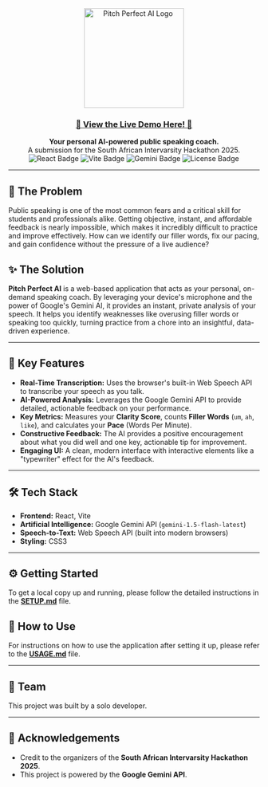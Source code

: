 <div align="center">
  <img src="https://edsboys.github.io/PitchPerfectAI/assets/Logo-CjevTupB.png" alt="Pitch Perfect AI Logo" width="200"/>
</div>
<div align="center">
  <h3>
    <a href="[https://edsboys.github.io/PitchPerfectAI/](https://edsboys.github.io/PitchPerfectAI/)">
      🚀 View the Live Demo Here! 🚀
    </a>
  </h3>
</div>
<div align="center">
  <strong>Your personal AI-powered public speaking coach.</strong>
  <br />
  A submission for the South African Intervarsity Hackathon 2025.
</div>

<div align="center">
  <img src="https://img.shields.io/badge/React-20232A?style=for-the-badge&logo=react&logoColor=61DAFB" alt="React Badge"/>
  <img src="https://img.shields.io/badge/Vite-646CFF?style=for-the-badge&logo=vite&logoColor=white" alt="Vite Badge"/>
  <img src="https://img.shields.io/badge/Google%20Gemini-4285F4?style=for-the-badge&logo=google&logoColor=white" alt="Gemini Badge"/>
  <img src="https://img.shields.io/badge/license-MIT-blue.svg" alt="License Badge"/>
</div>

---

## 🧐 The Problem

Public speaking is one of the most common fears and a critical skill for students and professionals alike. Getting objective, instant, and affordable feedback is nearly impossible, which makes it incredibly difficult to practice and improve effectively. How can we identify our filler words, fix our pacing, and gain confidence without the pressure of a live audience?

## ✨ The Solution

**Pitch Perfect AI** is a web-based application that acts as your personal, on-demand speaking coach. By leveraging your device's microphone and the power of Google's Gemini AI, it provides an instant, private analysis of your speech. It helps you identify weaknesses like overusing filler words or speaking too quickly, turning practice from a chore into an insightful, data-driven experience.

---

## 🚀 Key Features

* **Real-Time Transcription:** Uses the browser's built-in Web Speech API to transcribe your speech as you talk.
* **AI-Powered Analysis:** Leverages the Google Gemini API to provide detailed, actionable feedback on your performance.
* **Key Metrics:** Measures your **Clarity Score**, counts **Filler Words** (`um`, `ah`, `like`), and calculates your **Pace** (Words Per Minute).
* **Constructive Feedback:** The AI provides a positive encouragement about what you did well and one key, actionable tip for improvement.
* **Engaging UI:** A clean, modern interface with interactive elements like a "typewriter" effect for the AI's feedback.

---

## 🛠️ Tech Stack

* **Frontend:** React, Vite
* **Artificial Intelligence:** Google Gemini API (`gemini-1.5-flash-latest`)
* **Speech-to-Text:** Web Speech API (built into modern browsers)
* **Styling:** CSS3

---

## ⚙️ Getting Started

To get a local copy up and running, please follow the detailed instructions in the **[SETUP.md](docs/SETUP.md)** file.

## 📖 How to Use

For instructions on how to use the application after setting it up, please refer to the **[USAGE.md](docs/USAGE.md)** file.

---

## 👤 Team

This project was built by a solo developer. 

---

## 🙏 Acknowledgements

* Credit to the organizers of the **South African Intervarsity Hackathon 2025**.
* This project is powered by the **Google Gemini API**.
